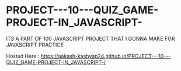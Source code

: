# PROJECT---10---QUIZ_GAME-PROJECT-IN_JAVASCRIPT-
ITS A PART OF 100 JAVASCRIPT PROJECT THAT I GONNA MAKE FOR JAVASCRIPT PRACTICE

Hosted Here : https://aakash-kashyap24.github.io/PROJECT---10---QUIZ_GAME-PROJECT-IN_JAVASCRIPT-/
